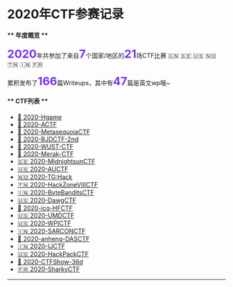 # 2020年CTF参赛记录

<style>
b{
    font-size:26px;
    color: #7635ED;
}
h2{
    visibility: hidden;
    display: none;
}
</style>


<!-- tabs:start -->
#### ** 年度概览 **

 <b>2020</b>年共参加了来自<b>7</b>个国家/地区的<b>21</b>场CTF比赛
 🇨🇳 🇸🇪 🇺🇸 🇳🇴 🇹🇳 🇮🇳 🇫🇷

 累积发布了<b>166</b>篇Writeups，其中有<b>47</b>篇是英文wp哦~


#### ** CTF列表 **

* [📖 2020-Hgame](ctf/2020/Hgame-2020 "杭电新生赛 - 20200116/0214")
* [📖 2020-ACTF](ctf/2020/ACTF-2020 "中南大学新生赛 - 20200201/14")
* [📖 2020-MetasequoiaCTF](ctf/2020/MetasequoiaCTF-2020 "MetasequoiaCTF writeup - 20200220/21")
* [📖 2020-BJDCTF-2nd](ctf/2020/BJDCTF-2nd-2020 "BJDCTF 2nd Pwn出题人wp - 20200321/23")
* [📖 2020-WUST-CTF](ctf/2020/WUST-CTF-2020 "WUST-CTF 萌新赛 - 20200327/30")
* [📖 2020-Merak-CTF](ctf/2020/MrCTF-2020 "merak-ctf 天璇新生赛 - 20200327/30")
* [🇸🇪 2020-MidnightsunCTF](ctf/2020/MidnightsunCTF-2020 "MidnightsunCTF2020 - 20200404/05")
* [🇺🇸 2020-AUCTF](ctf/2020/AUCTF-2020 "AUCTF2020 - 20200403/06")
* [🇳🇴 2020-TG:Hack](ctf/2020/TGHACK-2020 "TG:Hack2020 - 20200411/12")
* [🇹🇳 2020-HackZoneVIIICTF](ctf/2020/HackZoneVIIICTF-2020 "HackZoneVIII - 20200412")
* [🇮🇳 2020-ByteBanditsCTF](ctf/2020/ByteBanditsCTF-2020 "ByteBanditsCTF - 20200412")
* [🇺🇸 2020-DawgCTF](ctf/2020/DawgCTF-2020 "DawgCTF - 20200411/13")
* [📖 2020-icq-HFCTF](ctf/2020/icq-HFCTF-2020 "i春秋虎符CTF - 20200419")
* [🇺🇸 2020-UMDCTF](ctf/2020/UMDCTF-2020 "WPICTF - 20200418/19")
* [🇺🇸 2020-WPICTF](ctf/2020/WPICTF-2020 "WPICTF - 20200418/20")
* [🇮🇳 2020-SARCONCTF](ctf/2020/SARCON-CTF-2020 "SARCON CTF - 20200424")
* [📖 2020-anheng-DASCTF](ctf/2020/DASCTF-2020 "安恒四月赛 - 20200425")
* [🇮🇳 2020-IJCTF](ctf/2020/IJCTF-2020 "IJCTF - 20200426")
* [🇺🇸 2020-HackPackCTF](/ctf/2020/HackPack-CTF-2020 "HackPackCTF - 20200428")
* [📖 2020-CTFShow-36d](/ctf/2020/CTFShow-36D-2020 "CTFShow 36d - 20200501/04")
* [🇫🇷 2020-SharkyCTF](/ctf/2020/SharkyCTF-2020 "SharkyCTF - 20200509/10")


<!-- tabs:end -->

----

<!-- ----

!> 下方是简单粗暴的目录检索区 </br> 目的是让左侧导航栏生成可折叠的目录

---- -->

## [📖 2020-Hgame](ctf/2020/Hgame-2020 "杭电新生赛 - 20200116/0214")
## [📖 2020-ACTF](ctf/2020/ACTF-2020 "中南大学新生赛 - 20200201/14")
## [📖 2020-MetasequoiaCTF](ctf/2020/MetasequoiaCTF-2020 "MetasequoiaCTF writeup - 20200220/21")
## [📖 2020-BJDCTF-2nd](ctf/2020/BJDCTF-2nd-2020 "BJDCTF 2nd Pwn出题人wp - 20200321/23")
## [📖 2020-WUST-CTF](ctf/2020/WUST-CTF-2020 "WUST-CTF 萌新赛 - 20200327/30")
## [📖 2020-Merak-CTF](ctf/2020/MrCTF-2020 "merak-ctf 天璇新生赛 - 20200327/30")
## [🇸🇪 2020-MidnightsunCTF](ctf/2020/MidnightsunCTF-2020 "MidnightsunCTF2020 - 20200404/05")
## [🇺🇸 2020-AUCTF](ctf/2020/AUCTF-2020 "AUCTF2020 - 20200403/06")
## [🇳🇴 2020-TG:Hack](ctf/2020/TGHACK-2020 "TG:Hack2020 - 20200411/12")
## [🇹🇳 2020-HackZoneVIIICTF](ctf/2020/HackZoneVIIICTF-2020 "HackZoneVIII - 20200412")
## [🇮🇳 2020-ByteBanditsCTF](ctf/2020/ByteBanditsCTF-2020 "ByteBanditsCTF - 20200412")
## [🇺🇸 2020-DawgCTF](ctf/2020/DawgCTF-2020 "DawgCTF - 20200411/13")
## [📖 2020-icq-HFCTF](ctf/2020/icq-HFCTF-2020 "i春秋虎符CTF - 20200419")
## [🇺🇸 2020-UMDCTF](ctf/2020/UMDCTF-2020 "WPICTF - 20200418/19")
## [🇺🇸 2020-WPICTF](ctf/2020/WPICTF-2020 "WPICTF - 20200418/20")
## [🇮🇳 2020-SARCONCTF](ctf/2020/SARCON-CTF-2020 "SARCON CTF - 20200424")
## [📖 2020-anheng-DASCTF](ctf/2020/DASCTF-2020 "安恒四月赛 - 20200425")
## [🇮🇳 2020-IJCTF](ctf/2020/IJCTF-2020 "IJCTF - 20200426")
## [🇺🇸 2020-HackPackCTF](/ctf/2020/HackPack-CTF-2020 "HackPackCTF - 20200428")
## [📖 2020-CTFShow-36d](/ctf/2020/CTFShow-36D-2020 "CTFShow 36d - 20200501/04")
## [🇫🇷 2020-SharkyCTF](/ctf/2020/SharkyCTF-2020 "SharkyCTF - 20200509/10")
